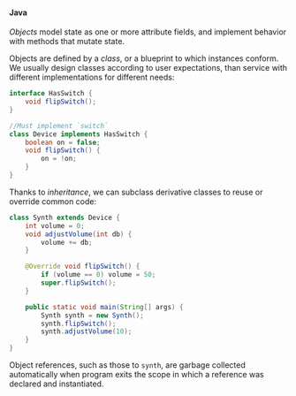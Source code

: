 #### Java

_Objects_ model state as one or more attribute fields, and implement behavior with methods that mutate state.

Objects are defined by a _class_, or a blueprint to which instances conform. We usually design classes according to user expectations, than service with different implementations for different needs:
```java
interface HasSwitch {
	void flipSwitch();
}

//Must implement `switch`
class Device implements HasSwitch {
	boolean on = false;
	void flipSwitch() {
		on = !on;
	}
}
```

Thanks to _inheritance_, we can subclass derivative classes to reuse or override common code:
```java
class Synth extends Device {
	int volume = 0;
	void adjustVolume(int db) {
		volume += db;
	}

	@Override void flipSwitch() {
		if (volume == 0) volume = 50;
		super.flipSwitch();
	}

	public static void main(String[] args) {
		Synth synth = new Synth();
		synth.flipSwitch();
		synth.adjustVolume(10);
	}
}
```
Object references, such as those to `synth`, are garbage collected automatically when program exits the scope in which a reference was declared and instantiated.

